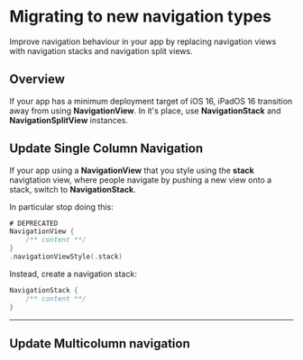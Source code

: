 # Migrating to new navigation types

Improve navigation behaviour in your app by replacing navigation views with navigation stacks and navigation split views.

## Overview

If your app has a minimum deployment target of iOS 16, iPadOS 16 transition away from using **NavigationView**. In it's place, use **NavigationStack** and **NavigationSplitView** instances.

## Update Single Column Navigation

If your app using a **NavigationView** that you style using the **stack** navigtation view, where people navigate by pushing a new view onto a stack, switch to **NavigationStack**.

In particular stop doing this:

```swift
# DEPRECATED
NavigationView {
    /** content **/
}
.navigationViewStyle(.stack)
```

Instead, create a navigation stack:

```swift
NavigationStack {
    /** content **/
}
```

- - - 

## Update Multicolumn navigation




